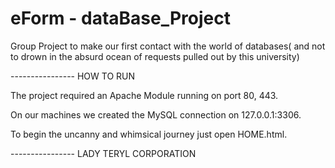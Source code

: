 # eForm - dataBase_Project
Group Project to make our first contact with the world of databases( and not to drown in the absurd ocean of requests pulled out by this university)

---------------- HOW TO RUN

The project required an Apache Module running on port 80, 443.

On our machines we created the MySQL connection on 127.0.0.1:3306.

To begin the uncanny and whimsical journey just open HOME.html.

---------------- LADY TERYL CORPORATION
